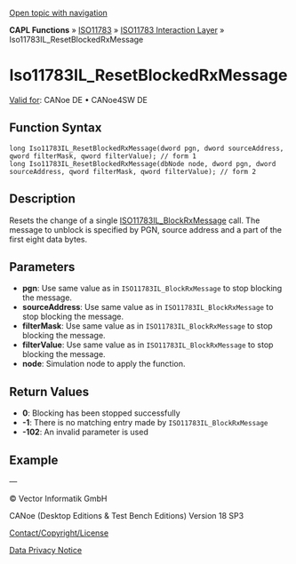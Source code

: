 [Open topic with navigation](../../../../../../CANoeDEFamily.htm#Topics/CAPLFunctions/ISO11783/ISOInteractionLayer/Functions/CAPLfunctionIso11783ILResetBlockedRxMessage.md)

**CAPL Functions** » [ISO11783](../../CAPLfunctionsISO11783Overview.md) » [ISO11783 Interaction Layer](../CAPLfunctionsISOILOverview.md) » Iso11783IL_ResetBlockedRxMessage

# Iso11783IL_ResetBlockedRxMessage

[Valid for](../../../../Shared/FeatureAvailability.md):  CANoe DE • CANoe4SW DE

## Function Syntax

```plaintext
long Iso11783IL_ResetBlockedRxMessage(dword pgn, dword sourceAddress, qword filterMask, qword filterValue); // form 1
long Iso11783IL_ResetBlockedRxMessage(dbNode node, dword pgn, dword sourceAddress, qword filterMask, qword filterValue); // form 2
```

## Description

Resets the change of a single [ISO11783IL_BlockRxMessage](CAPLfunctionIso11783ILBlockRxMessage.md) call. The message to unblock is specified by PGN, source address and a part of the first eight data bytes.

## Parameters

- **pgn**: Use same value as in `ISO11783IL_BlockRxMessage` to stop blocking the message.
- **sourceAddress**: Use same value as in `ISO11783IL_BlockRxMessage` to stop blocking the message.
- **filterMask**: Use same value as in `ISO11783IL_BlockRxMessage` to stop blocking the message.
- **filterValue**: Use same value as in `ISO11783IL_BlockRxMessage` to stop blocking the message.
- **node**: Simulation node to apply the function.

## Return Values

- **0**: Blocking has been stopped successfully
- **-1**: There is no matching entry made by `ISO11783IL_BlockRxMessage`
- **-102**: An invalid parameter is used

## Example

—

© Vector Informatik GmbH

CANoe (Desktop Editions & Test Bench Editions) Version 18 SP3

[Contact/Copyright/License](../../../../Shared/ContactCopyrightLicense.md)

[Data Privacy Notice](https://www.vector.com/int/en/company/get-info/privacy-policy/)
